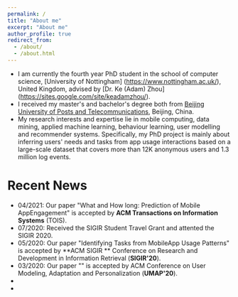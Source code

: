 ```yaml
---
permalink: /
title: "About me"
excerpt: "About me"
author_profile: true
redirect_from: 
  - /about/
  - /about.html
---
```


* I am currently the fourth year PhD student in the school of computer science, [University of Nottingham] (https://www.nottingham.ac.uk/), United Kingdom, advised by [Dr. Ke (Adam) Zhou] (https://sites.google.com/site/keadamzhou/). 
* I received my master's and bachelor's degree both from [Beijing University of Posts and Telecommunications](https://english.bupt.edu.cn/), Beijing, China. 
* My research interests and expertise lie in mobile computing, data mining, applied machine learning, behaviour learning, user modelling and recommender systems. Specifically, my PhD project is mainly about inferring users' needs and tasks from app usage interactions based on a large-scale dataset that covers more than 12K anonymous users and 1.3 million log events.


Recent News
======
* 04/2021:  Our paper "What and How long: Prediction of Mobile AppEngagement" is accepted by **ACM Transactions on Information Systems** (TOIS).
* 07/2020:  Received the SIGIR Student Travel Grant and attented the SIGIR 2020.
* 05/2020:  Our paper "Identifying Tasks from MobileApp Usage Patterns" is accepted by **ACM SIGIR ** Conference on Research and Development in Information Retrieval (**SIGIR'20**).
* 03/2020:  Our paper "" is accepted by ACM Conference on User Modeling, Adaptation and Personalization (**UMAP'20**). 
*
*

